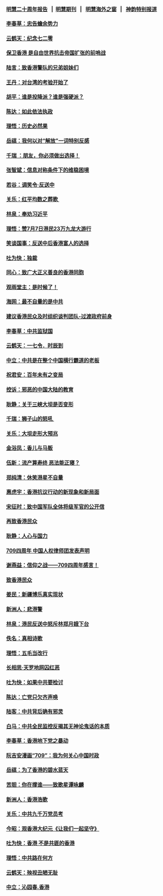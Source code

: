 #### [明慧二十周年报告](https://github.com/gfw-breaker/mh-reports/blob/master/README.md?t=07200402) &nbsp;&nbsp;|&nbsp;&nbsp;[明慧期刊](https://github.com/gfw-breaker/mh-qikan) &nbsp;&nbsp;|&nbsp;&nbsp; [明慧海外之窗](https://github.com/gfw-breaker/mh-news/blob/master/README.md?t=07200402) &nbsp;&nbsp;|&nbsp;&nbsp; [神韵特别报道](https://github.com/gfw-breaker/mh-news/blob/master/shenyun.md?t=07200402) 

#### [李春草：忠告蟾余势力](../pages/nsc993/n11396852.md?t=07200402) 

#### [云鹤天：纪念七二零](../pages/nsc993/n11396646.md?t=07200402) 

#### [保卫香港 是自由世界抗击帝国扩张的前哨战](../pages/nsc993/n11393186.md?t=07200402) 

#### [陆言：致香港警队的兄弟姐妹们](../pages/nsc993/n11392281.md?t=07200402) 

#### [王丹：对台湾的考验开始了](../pages/nsc993/n11391258.md?t=07200402) 

#### [胡平：谁是投降派？谁是强硬派？](../pages/nsc993/n11391224.md?t=07200402) 

#### [陈达：如此依法执政](../pages/nsc993/n11388999.md?t=07200402) 

#### [理悟：历史必然果](../pages/nsc993/n11388741.md?t=07200402) 

#### [岳祺：我何以对“解放”一词特别反感](../pages/nsc993/n11385696.md?t=07200402) 

#### [千瑞 ：朋友，你必须做出选择！](../pages/nsc993/n11384949.md?t=07200402) 

#### [张智斌：信息对称条件下的维稳困境](../pages/nsc993/n11384812.md?t=07200402) 

#### [若谷：调笑令‧反送中](../pages/nsc993/n11383745.md?t=07200402) 

#### [关乐：红平均数之葬歌 ](../pages/nsc993/n11383498.md?t=07200402) 

#### [林泉：奉劝习近平](../pages/nsc993/n11383487.md?t=07200402) 

#### [理悟：赞7月7日港民23万九龙大游行](../pages/nsc993/n11383473.md?t=07200402) 

#### [笑谈国事：反送中后香港富人的选择](../pages/nsc993/n11382020.md?t=07200402) 

#### [吐为快：独裁](../pages/nsc993/n11382755.md?t=07200402) 

#### [同心：致广大正义善良的香港同胞](../pages/nsc993/n11382745.md?t=07200402) 

#### [观雨堂主：是时候了！](../pages/nsc993/n11382737.md?t=07200402) 

#### [海网：最不自量的是中共](../pages/nsc993/n11380440.md?t=07200402) 

#### [建议香港民众及时组织谈判团队-过渡政府前身](../pages/nsc993/n11379909.md?t=07200402) 

#### [李春草：中共监狱国](../pages/nsc993/n11378989.md?t=07200402) 

#### [云鹤天：一七令．时辰到](../pages/nsc993/n11379260.md?t=07200402) 

#### [中立：中共是在整个中国横行霸道的老板](../pages/nsc993/n11378382.md?t=07200402) 

#### [祝君安：百年未有之变局](../pages/nsc993/n11378376.md?t=07200402) 

#### [控诉：邪恶的中国大陆的教育](../pages/nsc993/n11378344.md?t=07200402) 

#### [耿静：关于三峡大坝是否变形](../pages/nsc993/n11375879.md?t=07200402) 

#### [千瑞：狮子山的怒吼 ](../pages/nsc993/n11375644.md?t=07200402) 

#### [关乐：大坝走形大预兆](../pages/nsc993/n11375629.md?t=07200402) 

#### [金浴凤：香儿与马贩](../pages/nsc993/n11375580.md?t=07200402) 

#### [伍新：流产算寿终  恶法能正寝？](../pages/nsc993/n11375581.md?t=07200402) 

#### [郑纯清：休笑港星不自量](../pages/nsc993/n11375555.md?t=07200402) 

#### [惠虎宇：香港抗议行动的新现象和新局面](../pages/nsc993/n11375501.md?t=07200402) 

#### [宋征时：致中国军队全体将级军官的公开信](../pages/nsc993/n11373354.md?t=07200402) 

#### [再致香港民众](../pages/nsc993/n11373870.md?t=07200402) 

#### [耿静：人心与国力](../pages/nsc993/n11373759.md?t=07200402) 

#### [709四周年 中国人权律师团发表声明](../pages/nsc993/n11373565.md?t=07200402) 

#### [谢燕益：信仰之战——709四周年感言！](../pages/nsc993/n11373388.md?t=07200402) 

#### [致香港民众](../pages/nsc993/n11373286.md?t=07200402) 

#### [姜民：新疆博乐真实现状](../pages/nsc993/n11371223.md?t=07200402) 

#### [新洲人：悲港警](../pages/nsc993/n11371174.md?t=07200402) 

#### [林泉：港民反送中怒斥林郑月娥下台](../pages/nsc993/n11370676.md?t=07200402) 

#### [佚名：真相诗歌](../pages/nsc993/n11370666.md?t=07200402) 

#### [理悟：五毛当改行](../pages/nsc993/n11369314.md?t=07200402) 

#### [长相思‧天罗地网囚红恶](../pages/nsc993/n11368444.md?t=07200402) 

#### [吐为快：如果中共要检讨](../pages/nsc993/n11368441.md?t=07200402) 

#### [陈达：亡党只欠齐声唤](../pages/nsc993/n11367838.md?t=07200402) 

#### [陆客：中共背后确有邪灵](../pages/nsc993/n11365263.md?t=07200402) 

#### [白马：中共全民监控反揭其无神论鬼话的本质](../pages/nsc993/n11365236.md?t=07200402) 

#### [李春草：香港地下党之暴动](../pages/nsc993/n11365210.md?t=07200402) 

#### [阮吉安漫画“709”：我为何关心中国时政](../pages/nsc993/n11362127.md?t=07200402) 

#### [岳祺：为了香港的碧水蓝天](../pages/nsc993/n11362627.md?t=07200402) 

#### [苦胆：你在撑谁——致歌星谭咏麟](../pages/nsc993/n11361348.md?t=07200402) 

#### [新洲人：香港浩歌](../pages/nsc993/n11361334.md?t=07200402) 

#### [关乐：中共九千万党员考](../pages/nsc993/n11361304.md?t=07200402) 

#### [今昭：观香港大纪元《让我们一起坚守》](../pages/nsc993/n11361244.md?t=07200402) 

#### [吐为快：香港  不是共匪的香港](../pages/nsc993/n11360918.md?t=07200402) 

#### [理悟：中共路在何方](../pages/nsc993/n11360509.md?t=07200402) 

#### [云鹤天：殃视丑陋无耻](../pages/nsc993/n11358872.md?t=07200402) 

#### [中立：沁园春.香港](../pages/nsc993/n11358843.md?t=07200402) 

